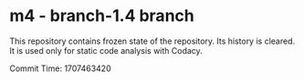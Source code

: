 # m4 - branch-1.4 branch

This repository contains frozen state of the repository.
Its history is cleared. It is used only for static code
analysis with Codacy.

Commit Time: 1707463420